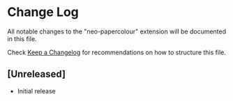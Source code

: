 # Change Log

All notable changes to the "neo-papercolour" extension will be documented in this file.

Check [Keep a Changelog](http://keepachangelog.com/) for recommendations on how to structure this file.

## [Unreleased]

- Initial release
